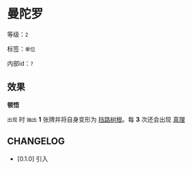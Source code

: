 # 曼陀罗

等级：`2`

标签：`单位`

内部id：`?`

## 效果

**顿悟**

`出现` 时 `抽出` **1** 张牌并将自身变形为 [挡路树根](挡路树根.md)。每 **3** 次还会出现 [真理](../卡牌组/真理.md)

## CHANGELOG

- [0.1.0] 引入
